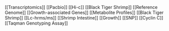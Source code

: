 [[Transcriptomics]]
[[Pacbio]]
[[Hi-c]]
[[Black Tiger Shrimp]]
[[Reference Genome]]
[[Growth-associated Genes]]
[[Metabolite Profiles]]
[[Black Tiger Shrimp]]
[[Lc-hrms/ms]]
[[Shrimp Intestine]]
[[Growth]]
[[SNP]]
[[Cyclin C]]
[[Taqman Genotyping Assay]]
